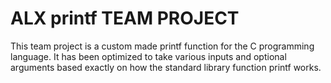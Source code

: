 # ALX printf TEAM PROJECT

This team project is a custom made printf function for the C programming language. It has been optimized to take various inputs and optional arguments based exactly on how the standard library function printf works. 
